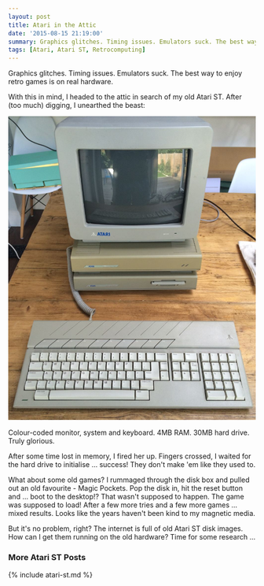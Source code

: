 ```yaml
---
layout: post
title: Atari in the Attic
date: '2015-08-15 21:19:00'
summary: Graphics glitches. Timing issues. Emulators suck. The best way to enjoy retro games is on real hardware ...
tags: [Atari, Atari ST, Retrocomputing]
---
```


Graphics glitches. Timing issues. Emulators suck. The best way to enjoy retro games is on real hardware.

With this in mind, I headed to the attic in search of my old Atari ST. After (too much) digging, I unearthed the beast:

![](/img/posts/mega_st_4.jpg)

Colour-coded monitor, system and keyboard. 4MB RAM. 30MB hard drive. Truly glorious.

After some time lost in memory, I fired her up. Fingers crossed, I waited for the hard drive to initialise ... success! They don't make 'em like they used to.

What about some old games? I rummaged through the disk box and pulled out an old favourite - Magic Pockets. Pop the disk in, hit the reset button and ... boot to the desktop!? That wasn't supposed to happen. The game was supposed to load! After a few more tries and a few more games ... mixed results. Looks like the years haven't been kind to my magnetic media.

But it's no problem, right? The internet is full of old Atari ST disk images. How can I get them running on the old hardware? Time for some research ...


### More Atari ST Posts
 
{% include atari-st.md %}